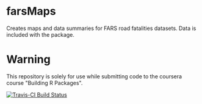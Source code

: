# farsMaps
Creates maps and data summaries for FARS road fatalities datasets. Data is included with the package.

# Warning
This repository is solely for use while submitting code to the coursera course "Building R Packages".

[![Travis-CI Build Status](https://travis-ci.org/russHyde/farsMaps.svg?branch=master)](https://travis-ci.org/russHyde/farsMaps)
